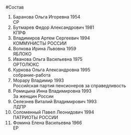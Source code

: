 #Состав
1. Баранова Ольга Игоревна 1954   
    СР
2. Бутмарев Федор Александрович 1981   
    КПРФ
3. Владимиров Артем Сергеевич 1994   
    КОММУНИСТЫ РОССИИ
4. Волкова Ирина Львовна 1959   
    ЯБЛОКО
5. Иванова Ольга Васильевна 1975   
    ОРТОЛЮКС
6. Куркова Ольга Александровна 1995   
    собрание-работа
7. Морару Владимир 1993   
    Российская партия пенсионеров за справедливость
8. Ромицына Инна Владимировна 1993   
    За женщин России
9. Селезнев Виталий Владимирович 1993   
    ЛДПР
10. Соломенный Павел Леонидович 1994   
    ПАТРИОТЫ РОССИИ
11. Фомина Елена Васильевна 1966   
    ЕР
